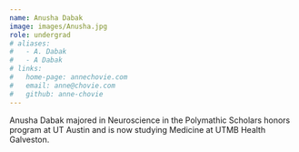 ```yaml
---
name: Anusha Dabak
image: images/Anusha.jpg
role: undergrad
# aliases:
#   - A. Dabak
#   - A Dabak
# links:
#   home-page: annechovie.com
#   email: anne@chovie.com
#   github: anne-chovie
---
```


Anusha Dabak majored in Neuroscience in the Polymathic Scholars honors program at UT Austin and is now studying Medicine at UTMB Health Galveston.
